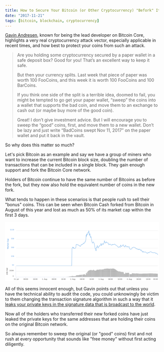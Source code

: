 ```yaml
---
title: How to Secure Your Bitcoin (or Other Cryptocurrency) "Befork" It's Too Late
date: "2017-11-21"
tags: [bitcoin, blockchain, cryptocurrency]
---
```


[Gavin Andresen](http://gavinandresen.ninja/practice-safe-signing), known for being the lead developer on Bitcoin Core, highlights a very real cryptocurrency attack vector, especially applicable in recent times, and how best to protect your coins from such an attack.

> Are you holding some cryptocurrency secured by a paper wallet in a safe deposit box? Good for you! That’s an excellent way to keep it safe.
>
> But then your currency splits. Last week that piece of paper was worth 100 FooCoins, and this week it is worth 100 FooCoins and 100 BarCoins.
>
> If you think one side of the split is a terrible idea, doomed to fail, you might be tempted to go get your paper wallet, “sweep” the coins into a wallet that supports the bad coin, and move them to an exchange to cash out (or maybe buy more of the good coin).
>
> Great! I don’t give investment advice. But I will encourage you to sweep the “good” coins, first, and move them to a new wallet. Don’t be lazy and just write “BadCoins swept Nov 11, 2017” on the paper wallet and put it back in the vault.

So why does this matter so much?

Let's pick Bitcoin as an example and say we have a group of miners who want to increase the current Bitcoin block size, doubling the number of transactions that can be included in a single block. They gain enough support and fork the Bitcoin Core network.

Holders of Bitcoin continue to have the same number of Bitcoins as before the fork, but they now also hold the equivalent number of coins in the new fork.

What tends to happen in these scenarios is that people rush to sell their "bonus" coins. This can be seen when Bitcoin Cash forked from Bitcoin in August of this year and lost as much as 50% of its market cap within the first 3 days.

![Bitcoin Cash Chart](image-1.png)

All of this seems innocent enough, but Gavin points out that unless you have the technical ability to audit the code, you could unknowingly be victim to them changing the transaction signature algorithm in such a way that it [leaks your private keys in the signature data that is broadcast to the world](https://bitslog.wordpress.com/2014/06/09/deterministic-signatures-subliminal-channels-and-hardware-wallets/).

Now all of the holders who transferred their new forked coins have just leaked the private keys for the same addresses that are holding their coins on the original Bitcoin network.

So always remember to sweep the original (or "good" coins) first and not rush at every opportunity that sounds like "free money" without first acting diligently.
